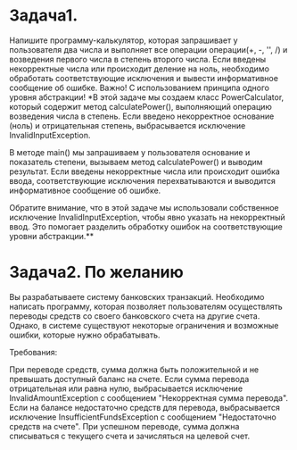 # Задача1. 
Напишите программу-калькулятор, которая запрашивает у пользователя два числа и выполняет все операции операции(+, -, '', /) и возведения первого числа в степень второго числа. Если введены некорректные числа или происходит деление на ноль, необходимо обработать соответствующие исключения и вывести информативное сообщение об ошибке.
Важно! С использованием принципа одного уровня абстракции!
*В этой задаче мы создаем класс PowerCalculator, который содержит метод calculatePower(), выполняющий операцию возведения числа в степень. Если введено некорректное основание (ноль) и отрицательная степень, выбрасывается исключение InvalidInputException.

В методе main() мы запрашиваем у пользователя основание и показатель степени, вызываем метод calculatePower() и выводим результат. Если введены некорректные числа или происходит ошибка ввода, соответствующие исключения перехватываются и выводится информативное сообщение об ошибке.

Обратите внимание, что в этой задаче мы использовали собственное исключение InvalidInputException, чтобы явно указать на некорректный ввод. Это помогает разделить обработку ошибок на соответствующие уровни абстракции.**

# Задача2. По желанию
Вы разрабатываете систему банковских транзакций. Необходимо написать программу, которая позволяет пользователям осуществлять переводы средств со своего банковского счета на другие счета. Однако, в системе существуют некоторые ограничения и возможные ошибки, которые нужно обрабатывать.

Требования:

При переводе средств, сумма должна быть положительной и не превышать доступный баланс на счете.
Если сумма перевода отрицательная или равна нулю, выбрасывается исключение InvalidAmountException с сообщением "Некорректная сумма перевода".
Если на балансе недостаточно средств для перевода, выбрасывается исключение InsufficientFundsException с сообщением "Недостаточно средств на счете".
При успешном переводе, сумма должна списываться с текущего счета и зачисляться на целевой счет.